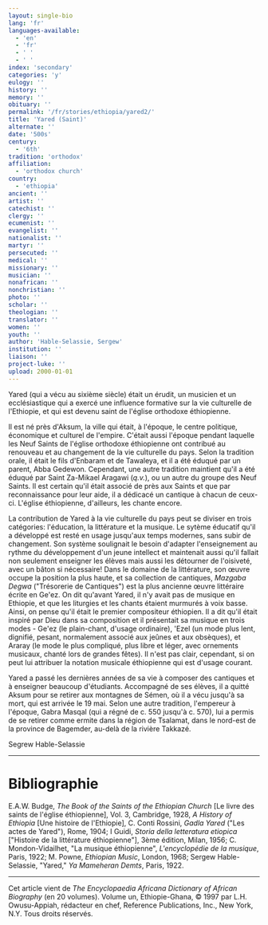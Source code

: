 ```yaml
---
layout: single-bio
lang: 'fr'
languages-available:
  - 'en'
  - 'fr'
  - ' '
  - ' '
index: 'secondary'
categories: 'y'
eulogy: ''
history: ''
memory: ''
obituary: ''
permalink: '/fr/stories/ethiopia/yared2/'
title: 'Yared (Saint)'
alternate: ''
date: '500s'
century:
  - '6th'
tradition: 'orthodox'
affiliation:
  - 'orthodox church'
country:
  - 'ethiopia'
ancient: ''
artist: ''
catechist: ''
clergy: ''
ecumenist: ''
evangelist: ''
nationalist: ''
martyr: ''
persecuted: ''
medical: ''
missionary: ''
musician: ''
nonafrican: ''
nonchristian: ''
photo: ''
scholar: ''
theologian: ''
translator: ''
women: ''
youth: ''
author: 'Hable-Selassie, Sergew'
institution: ''
liaison: ''
project-luke: ''
upload: 2000-01-01
---
```



Yared (qui a vécu au sixième siècle) était un érudit, un musicien et un ecclésiastique qui a exercé une influence formative sur la vie culturelle de l'Ethiopie, et qui est devenu saint de l'église orthodoxe éthiopienne.

Il est né près d'Aksum, la ville qui était, à l'époque, le centre politique, économique et culturel de l'empire. C'était aussi l'époque pendant laquelle les Neuf Saints de l'église orthodoxe éthiopienne ont contribué au renouveau et au changement de la vie culturelle du pays. Selon la tradition orale, il était le fils d'Enbaram et de Tawaleya, et il a été éduqué par un parent, Abba Gedewon. Cependant, une autre tradition maintient qu'il a été éduqué par Saint Za-Mikael Aragawi (*q.v.*), ou un autre du groupe des Neuf Saints. Il est certain qu'il était associé de près aux Saints et que par reconnaissance pour leur aide, il a dédicacé un cantique à chacun de ceux-ci. L'église éthiopienne, d'ailleurs, les chante encore.

La contribution de Yared à la vie culturelle du pays peut se diviser en trois catégories: l'éducation, la littérature et la musique. Le sytème éducatif qu'il a développé est resté en usage jusqu'aux temps modernes, sans subir de changement. Son système soulignait le besoin d'adapter l'enseignement au rythme du développement d'un jeune intellect et maintenait aussi qu'il fallait non seulement enseigner les élèves mais aussi les détourner de l'oisiveté, avec un bâton si nécessaire! Dans le domaine de la littérature, son œuvre occupe la position la plus haute, et sa collection de cantiques, *Mazgaba Degwa* ("Trésorerie de Cantiques") est la plus ancienne œuvre littéraire écrite en Ge'ez. On dit qu'avant Yared, il n'y avait pas de musique en Ethiopie, et que les liturgies et les chants étaient murmurés à voix basse. Ainsi, on pense qu'il était le premier compositeur éthiopien. Il a dit qu'il était inspiré par Dieu dans sa composition et il présentait sa musique en trois modes - Ge'ez (le plain-chant, d'usage ordinaire), 'Ezel (un mode plus lent, dignifié, pesant, normalement associé aux jeûnes et aux obsèques), et Araray (le mode le plus compliqué, plus libre et léger, avec ornements musicaux, chanté lors de grandes fêtes). Il n'est pas clair, cependant, si on peut lui attribuer la notation musicale éthiopienne qui est d'usage courant.

Yared a passé les dernières années de sa vie à composer des cantiques et à enseigner beaucoup d'étudiants. Accompagné de ses élèves, il a quitté Aksum pour se retirer aux montagnes de Sémen, où il a vécu jusqu'à sa mort, qui est arrivée le 19 mai. Selon une autre tradition, l'empereur à l'époque, Gabra Masqal (qui a régné de c. 550 jusqu'à c. 570), lui a permis de se retirer comme ermite dans la région de Tsalamat, dans le nord-est de la province de Bagemder, au-delà de la rivière Takkazé.

Segrew Hable-Selassie

---

# Bibliographie

E.A.W. Budge, *The Book of the Saints of the Ethiopian Church* [Le livre des saints de l'église éthiopienne], Vol. 3, Cambridge, 1928, *A History of Ethiopia* [Une histoire de l'Ethiopie], C. Conti Rossini, *Gadla Yared* ("Les actes de Yared"), Rome, 1904; I Guidi, *Storia della letteratura etiopica* ["Histoire de la littérature éthiopienne"], 3ème édition, Milan, 1956; C. Mondon-Vidailhet, "La musique éthiopienne", *L'encyclopédie de la musique*, Paris, 1922; M. Powne, *Ethiopian Music*, London, 1968; Sergew Hable-Selassie, "Yared," *Ya Mameheran Demts*, Paris, 1922.

---

Cet article vient de *The Encyclopaedia Africana Dictionary of African Biography* (en 20 volumes). Volume un, Ethiopie-Ghana, © 1997 par L.H. Owusu-Appiah, rédacteur en chef, Reference Publications, Inc., New York, N.Y. Tous droits réservés.